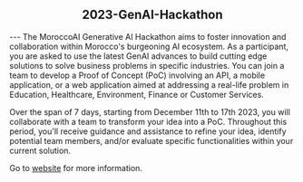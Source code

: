 <h2 align='center'> 2023-GenAI-Hackathon </h2>
---
The MoroccoAI Generative AI Hackathon aims to foster innovation and collaboration within Morocco's burgeoning AI ecosystem. As a participant, you are asked to use the latest GenAI advances to build cutting edge solutions to solve business problems in specific industries. You can join a team to develop a Proof of Concept (PoC) involving an API, a mobile application, or a web application aimed at addressing a real-life problem in Education, Healthcare, Environment, Finance or Customer Services.

Over the span of 7 days, starting from December 11th to 17th 2023, you will collaborate with a team to transform your idea into a PoC. Throughout this period, you'll receive guidance and assistance to refine your idea, identify potential team members, and/or evaluate specific functionalities within your current solution.

Go to [website](https://morocco.ai/events/conferences/MoroccoAI-Conference-2023/pages/hackathon.html) for more information.
